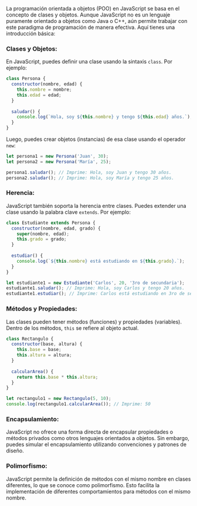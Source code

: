 La programación orientada a objetos (POO) en JavaScript se basa en el concepto de clases y objetos. Aunque JavaScript no es un lenguaje puramente orientado a objetos como Java o C++, aún permite trabajar con este paradigma de programación de manera efectiva. Aquí tienes una introducción básica:

### Clases y Objetos:

En JavaScript, puedes definir una clase usando la sintaxis `class`. Por ejemplo:

```javascript
class Persona {
  constructor(nombre, edad) {
    this.nombre = nombre;
    this.edad = edad;
  }
  
  saludar() {
    console.log(`Hola, soy ${this.nombre} y tengo ${this.edad} años.`);
  }
}
```

Luego, puedes crear objetos (instancias) de esa clase usando el operador `new`:

```javascript
let persona1 = new Persona('Juan', 30);
let persona2 = new Persona('María', 25);

persona1.saludar(); // Imprime: Hola, soy Juan y tengo 30 años.
persona2.saludar(); // Imprime: Hola, soy María y tengo 25 años.
```

### Herencia:

JavaScript también soporta la herencia entre clases. Puedes extender una clase usando la palabra clave `extends`. Por ejemplo:

```javascript
class Estudiante extends Persona {
  constructor(nombre, edad, grado) {
    super(nombre, edad);
    this.grado = grado;
  }
  
  estudiar() {
    console.log(`${this.nombre} está estudiando en ${this.grado}.`);
  }
}

let estudiante1 = new Estudiante('Carlos', 20, '3ro de secundaria');
estudiante1.saludar(); // Imprime: Hola, soy Carlos y tengo 20 años.
estudiante1.estudiar(); // Imprime: Carlos está estudiando en 3ro de secundaria.
```

### Métodos y Propiedades:

Las clases pueden tener métodos (funciones) y propiedades (variables). Dentro de los métodos, `this` se refiere al objeto actual.

```javascript
class Rectangulo {
  constructor(base, altura) {
    this.base = base;
    this.altura = altura;
  }
  
  calcularArea() {
    return this.base * this.altura;
  }
}

let rectangulo1 = new Rectangulo(5, 10);
console.log(rectangulo1.calcularArea()); // Imprime: 50
```

### Encapsulamiento:

JavaScript no ofrece una forma directa de encapsular propiedades o métodos privados como otros lenguajes orientados a objetos. Sin embargo, puedes simular el encapsulamiento utilizando convenciones y patrones de diseño.

### Polimorfismo:

JavaScript permite la definición de métodos con el mismo nombre en clases diferentes, lo que se conoce como polimorfismo. Esto facilita la implementación de diferentes comportamientos para métodos con el mismo nombre.